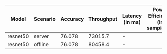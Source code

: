 | Model    | Scenario   |   Accuracy |   Throughput | Latency (in ms)   | Power Efficiency (in samples/J)   | TEST01   | TEST05   | TEST04   |
|----------|------------|------------|--------------|-------------------|-----------------------------------|----------|----------|----------|
| resnet50 | server     |     76.078 |      73015.7 | -                 |                                   | passed   | passed   | passed   |
| resnet50 | offline    |     76.078 |      80458.4 | -                 |                                   | passed   | passed   | passed   |